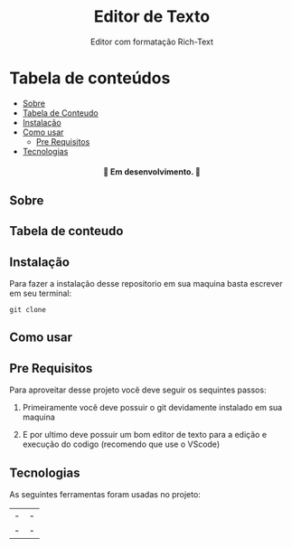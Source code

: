 <h1 align="center">
    Editor de Texto
</h1> 

<p align="center"> 
    Editor com formatação Rich-Text 
</p>

Tabela de conteúdos
=================
<!--ts-->
   * [Sobre](#Sobre)
   * [Tabela de Conteudo](#tabela-de-conteudo)
   * [Instalação](#Instalação)
   * [Como usar](#como-usar)
      * [Pre Requisitos](#pre-requisitos)
   * [Tecnologias](#tecnologias)
<!--te-->

<h4 align="center"> 
    🚧  Em desenvolvimento.  🚧
</h4>

## Sobre


## Tabela de conteudo


## Instalação

Para fazer a instalação desse repositorio em sua maquina basta escrever em seu terminal:

  <code>git clone </code>


## Como usar



## Pre Requisitos

Para aproveitar desse projeto você deve seguir os sequintes passos:

1) Primeiramente você deve possuir o git devidamente instalado em sua maquina

1) E por ultimo deve possuir um bom editor de texto para a edição e execução do codigo (recomendo que use o VScode)


## Tecnologias

As seguintes ferramentas foram usadas no projeto:

<table>
    <tr>
    <td>-</td>
    <td>-</td>
    </tr>
    <tr>
    <td>-</td>
    <td>-</td>
    </tr>
</table>
